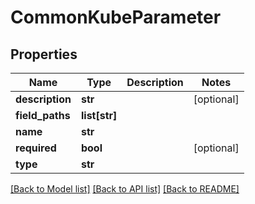# CommonKubeParameter

## Properties
Name | Type | Description | Notes
------------ | ------------- | ------------- | -------------
**description** | **str** |  | [optional] 
**field_paths** | **list[str]** |  | 
**name** | **str** |  | 
**required** | **bool** |  | [optional] 
**type** | **str** |  | 

[[Back to Model list]](../vela-client/README.md#documentation-for-models) [[Back to API list]](../vela-client/README.md#documentation-for-api-endpoints) [[Back to README]](../vela-client/README.md)

